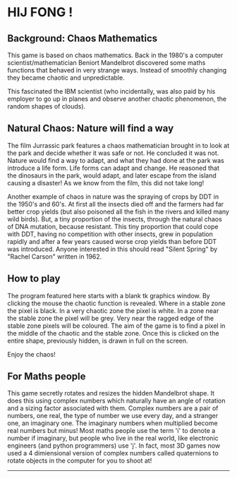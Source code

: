 

HIJ FONG !
==========

Background: Chaos Mathematics
-----------------------------

This game is based on chaos mathematics.
Back in the 1980's a computer scientist/mathematician
Beniort Mandelbrot discovered some maths functions that
behaved in very strange ways. Instead of smoothly changing
they became chaotic and unpredictable.

This fascinated the IBM scientist (who incidentally, was also paid by his employer to
go up in planes and observe another chaotic phenomenon, the random shapes of clouds).

Natural Chaos: Nature will find a way
-------------------------------------

The film Jurrassic park features a chaos mathematician brought in to
look at the park and decide whether it was safe or not.
He concluded it was not. Nature would find a way to adapt, and 
what they had done at the park was introduce a life form. Life forms can
adapt and change. He reasoned that the dinosaurs in the park, would adapt, and
later escape from the island causing a disaster!
As we know from the film, this did not take long!

Another example of chaos in nature was the spraying of crops by DDT
in the 1950's and 60's. At first all the insects died off and the farmers
had far better crop yields (but also poisoned all the fish in the rivers and killed many wild birds).
But, a tiny proportion of the insects, through the natural chaos
of DNA mutation, because resistant. This tiny proportion that could cope with DDT, having no competition
with other insects,
grew in population rapidly and after a few years caused worse crop yields than before DDT
was introduced. Anyone interested in this should read "Silent Spring" by "Rachel Carson"
written in 1962.

How to play
-----------

The program featured here starts with a blank tk graphics window. By clicking the mouse
the chaotic function is revealed. Where in a stable zone the pixel is black.
In a very chaotic zone the pixel is white. In a zone near the stable zone
the pixel will be grey. Very near the ragged edge of the stable zone
pixels will be coloured.
The aim of the game is to find a pixel in the middle of the chaotic and 
the stable zone.
Once this is clicked on the entire shape, previously hidden, is drawn in full on the screen.

Enjoy the chaos!

For Maths people
----------------

This game secretly rotates and resizes the hidden Mandelbrot shape.
It does this using complex numbers which naturally have an angle of rotation
and a sizing factor associated with them.
Complex numbers are a pair of numbers, one real, the type of number
we use every day, and a stranger one, an imaginary one.
The imaginary numbers when multiplied  become real numbers but minus!
Most maths people use the term 'i' to denote a number if imaginary,
but people who live in the real world, like electronic engineers
(and python programmers) use 'j'.
In fact, most 3D games now used a 4 dimiensional version of complex numbers
called quaternions to rotate objects in the computer for you to shoot at!

-----------------------------------------------------------------------------------------------------------------
